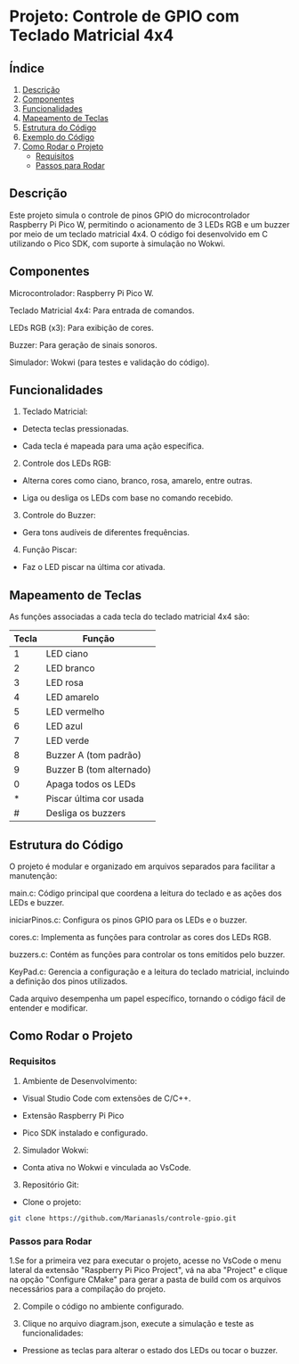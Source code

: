 # **Projeto: Controle de GPIO com Teclado Matricial 4x4**


## **Índice**

1. [Descrição](#descrição)  
2. [Componentes](#componentes)  
3. [Funcionalidades](#funcionalidades)  
4. [Mapeamento de Teclas](#mapeamento-de-teclas)  
5. [Estrutura do Código](#estrutura-do-código)  
6. [Exemplo do Código](#exemplo-do-código)
7. [Como Rodar o Projeto](#como-rodar-o-projeto)  
   - [Requisitos](#requisitos)  
   - [Passos para Rodar](#passos-para-rodar)  

## **Descrição**
Este projeto simula o controle de pinos GPIO do microcontrolador Raspberry Pi Pico W, permitindo o acionamento de 3 LEDs RGB e um buzzer por meio de um teclado matricial 4x4. O código foi desenvolvido em C utilizando o Pico SDK, com suporte à simulação no Wokwi.

## **Componentes**

Microcontrolador: Raspberry Pi Pico W.

Teclado Matricial 4x4: Para entrada de comandos.

LEDs RGB (x3): Para exibição de cores.

Buzzer: Para geração de sinais sonoros.

Simulador: Wokwi (para testes e validação do código).                                                                                                          

## **Funcionalidades**

1. Teclado Matricial:

- Detecta teclas pressionadas.

- Cada tecla é mapeada para uma ação específica.


2. Controle dos LEDs RGB:

- Alterna cores como ciano, branco, rosa, amarelo, entre outras.

- Liga ou desliga os LEDs com base no comando recebido.


3. Controle do Buzzer:

- Gera tons audíveis de diferentes frequências.


4. Função Piscar:

- Faz o LED piscar na última cor ativada.


## **Mapeamento de Teclas**
As funções associadas a cada tecla do teclado matricial 4x4 são:

| Tecla | Função                  |
|-------|-------------------------|
| 1     |  LED ciano              |
| 2     | LED branco              |
| 3     | LED rosa                |
| 4     | LED amarelo             |
| 5     | LED vermelho            |
| 6     | LED azul                |
| 7     | LED verde               |
| 8     | Buzzer A (tom padrão)   |
| 9     | Buzzer B (tom alternado)|
| 0     | Apaga todos os LEDs     |
| *     | Piscar última cor usada |
| #     | Desliga os buzzers      |


## **Estrutura do Código**

O projeto é modular e organizado em arquivos separados para facilitar a manutenção:

main.c: Código principal que coordena a leitura do teclado e as ações dos LEDs e buzzer.


iniciarPinos.c: Configura os pinos GPIO para os LEDs e o buzzer.


cores.c: Implementa as funções para controlar as cores dos LEDs RGB.


buzzers.c: Contém as funções para controlar os tons emitidos pelo buzzer.


KeyPad.c: Gerencia a configuração e a leitura do teclado matricial, incluindo a definição dos pinos utilizados.

Cada arquivo desempenha um papel específico, tornando o código fácil de entender e modificar.


## **Como Rodar o Projeto**

### Requisitos

1. Ambiente de Desenvolvimento:

- Visual Studio Code com extensões de C/C++.

- Extensão Raspberry Pi Pico 

- Pico SDK instalado e configurado.


2. Simulador Wokwi:

- Conta ativa no Wokwi e vinculada ao VsCode.


3. Repositório Git:

- Clone o projeto: 
```bash
git clone https://github.com/Marianasls/controle-gpio.git
```

### Passos para Rodar

1.Se for a primeira vez para executar o projeto, acesse no VsCode o menu lateral da extensão "Raspberry Pi Pico Project", vá na aba "Project" e clique na opção "Configure CMake" para gerar a pasta de build com os arquivos necessários para a compilação do projeto.

2. Compile o código no ambiente configurado.

3. Clique no arquivo diagram.json, execute a simulação e teste as funcionalidades:

- Pressione as teclas para alterar o estado dos LEDs ou tocar o buzzer.
